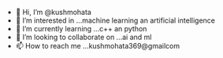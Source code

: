 - 👋 Hi, I’m @kushmohata
- 👀 I’m interested in ...machine learning an artificial intelligence
- 🌱 I’m currently learning ...c++ an python
- 💞️ I’m looking to collaborate on ...ai and ml
- 📫 How to reach me ...kushmohata369@gmailcom

<!---
kushmohata/kushmohata is a ✨ special ✨ repository because its `README.md` (this file) appears on your GitHub profile.
You can click the Preview link to take a look at your changes.
--->
